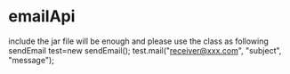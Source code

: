 # emailApi
include the jar file will be enough
and please use the class as following
        sendEmail test=new sendEmail();
        test.mail("receiver@xxx.com", "subject", "message");
